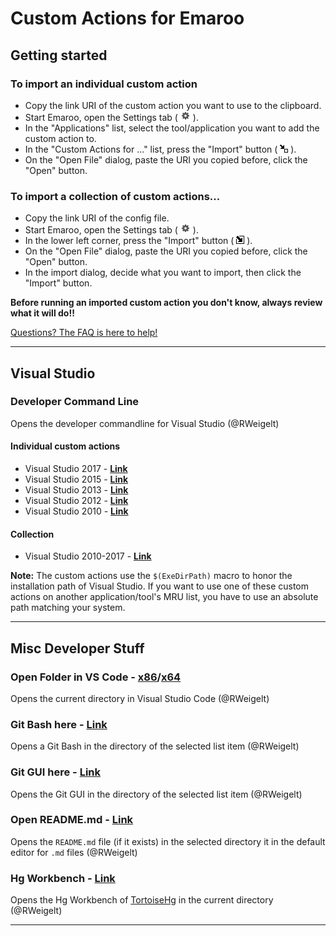 Custom Actions for Emaroo
=========================

Getting started
---------------

### To import an individual custom action

* Copy the link URI of the custom action you want to use to the clipboard.
* Start Emaroo, open the Settings tab ( ![](_images/ConfigTabIcon.png) ).
* In the "Applications" list, select the tool/application you want to add the custom action to.
* In the "Custom Actions for ..." list, press the "Import" button ( ![](_images/CustomAction_Import.png) ).
* On the "Open File" dialog, paste the URI you copied before, click the "Open" button.

### To import a collection of custom actions...

* Copy the link URI of the config file.
* Start Emaroo, open the Settings tab ( ![](_images/ConfigTabIcon.png) ).
* In the lower left corner, press the "Import" button ( ![](_images/Config_Import.png) ).
* On the "Open File" dialog, paste the URI you copied before, click the "Open" button.
* In the import dialog, decide what you want to import, then click the "Import" button.

**Before running an imported custom action you don't know, always review what it will do!!**

[Questions? The FAQ is here to help!](FAQ.md)

---

Visual Studio
-------------

### Developer Command Line

Opens the developer commandline for Visual Studio (@RWeigelt)

#### Individual custom actions
* Visual Studio 2017 - [**Link**](https://raw.githubusercontent.com/RWeigelt/EmarooCustomActions/master/visualStudio/Developer%20CMD%20(2017).action.json)
* Visual Studio 2015 - [**Link**](https://raw.githubusercontent.com/RWeigelt/EmarooCustomActions/master/visualStudio/Developer%20CMD%20(2015).action.json)
* Visual Studio 2013 - [**Link**](https://raw.githubusercontent.com/RWeigelt/EmarooCustomActions/master/visualStudio/Developer%20CMD%20(2013).action.json)
* Visual Studio 2012 - [**Link**](https://raw.githubusercontent.com/RWeigelt/EmarooCustomActions/master/visualStudio/Developer%20CMD%20(2012).action.json)
* Visual Studio 2010 - [**Link**](https://raw.githubusercontent.com/RWeigelt/EmarooCustomActions/master/visualStudio/Developer%20CMD%20(2010).action.json)

#### Collection

* Visual Studio 2010-2017 - [**Link**](https://raw.githubusercontent.com/RWeigelt/EmarooCustomActions/master/visualStudio/Developer%20CMD%20(2010-2017).config.json)

**Note:** The custom actions use the `$(ExeDirPath)` macro to honor the installation path of Visual Studio. If you want to use one of these custom actions on another application/tool's MRU list, you have to use an absolute path matching your system.

---

Misc Developer Stuff
--------------------

### Open Folder in VS Code - [**x86**](https://raw.githubusercontent.com/RWeigelt/EmarooCustomActions/master/misc/Open%20Folder%20in%20VS%20Code%20(x86).action.json)/[**x64**](https://raw.githubusercontent.com/RWeigelt/EmarooCustomActions/master/misc/Open%20Folder%20in%20VS%20Code%20(x64).action.json)

Opens the current directory in Visual Studio Code (@RWeigelt)

### Git Bash here - [**Link**](https://raw.githubusercontent.com/RWeigelt/EmarooCustomActions/master/git/GitBashHere.action.json)

Opens a Git Bash in the directory of the selected list item (@RWeigelt)

### Git GUI here - [**Link**](https://raw.githubusercontent.com/RWeigelt/EmarooCustomActions/master/git/GitGuiHere.action.json)

Opens the Git GUI  in the directory of the selected list item (@RWeigelt)

### Open README.md - [**Link**](https://raw.githubusercontent.com/RWeigelt/EmarooCustomActions/master/misc/README.md.action.json)

Opens the `README.md` file (if it exists) in the selected directory it in the default editor for `.md` files (@RWeigelt)

### Hg Workbench - [**Link**](https://raw.githubusercontent.com/RWeigelt/EmarooCustomActions/master/misc/Hg%20WorkBench.action.json)

Opens the Hg Workbench of [TortoiseHg](https://tortoisehg.bitbucket.io/) in the current directory (@RWeigelt)

---